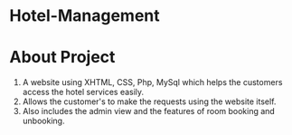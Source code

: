 # Hotel-Management

# About Project
1. A website using XHTML, CSS, Php, MySql which helps the customers access the hotel services easily.
2. Allows the customer's to make the requests using the website itself.
3. Also includes the admin view and the features of room booking and unbooking.
